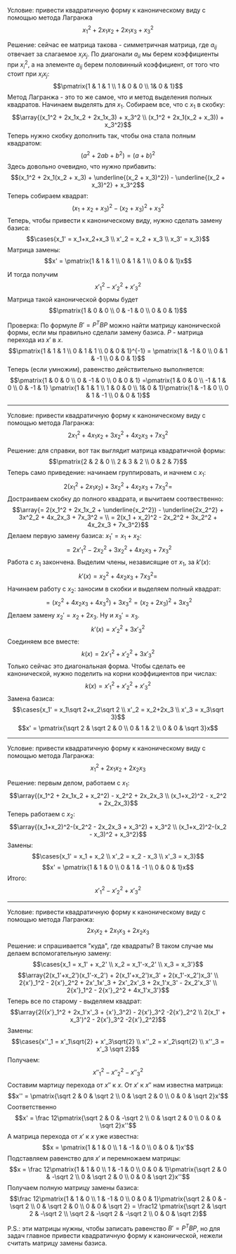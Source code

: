 Условие: привести квадратичную форму к каноническому виду с помощью метода Лагранжа
$$x_1^2 + 2x_1x_2 + 2x_1x_3 + x_3^2$$

Решение: сейчас ее матрица такова - симметричная матрица, где $a_{ij}$ отвечает за слагаемое $x_i x_j$. По диагонали $a_{ii}$ мы берем коэффициенты при $x_i^2$, а на элементе $a_{ij}$ берем половинный коэффициент, от того что стоит при $x_i x_j$:
$$\pmatrix{1 & 1 & 1 \\ 1 & 0 & 0 \\ 1& 0 & 1}$$
Метод Лагранжа - это то же самое, что и метод выделения полных квадратов. Начинаем выделять для $x_1$. Собираем все, что с $x_1$ в скобку:
$$\array{(x_1^2 + 2x_1x_2 + 2x_1x_3) + x_3^2 \\ (x_1^2 + 2x_1(x_2 + x_3)) + x_3^2}$$
Теперь нужно скобку дополнить так, чтобы она стала полным квадратом:
$$(a^2 + 2ab + b^2) = (a+b)^2$$
Здесь довольно очевидно, что нужно прибавить:
$$(x_1^2 + 2x_1(x_2 + x_3) + \underline{(x_2 + x_3)^2}) - \underline{(x_2 + x_3)^2} + x_3^2$$
Теперь собираем квадрат:
$$(x_1 + x_2 + x_3)^2 - (x_2 + x_3)^2 + x_3^2$$
Теперь, чтобы привести к каноническому виду, нужно сделать замену базиса:
$$\cases{x_1' = x_1+x_2+x_3 \\ x'_2 = x_2 + x_3 \\ x_3' = x_3}$$
Матрица замены:
$$x' = \pmatrix{1 & 1 & 1 \\ 0 & 1 & 1 \\ 0 & 0 & 1}x$$

И тогда получим
$${x'}_1^2 - {x'}_2^2  + {x'}_3^2 $$
Матрица такой канонической формы будет
$$\pmatrix{1 & 0 & 0 \\ 0 & -1 & 0 \\ 0 & 0 & 1}$$

Проверка:
По формуле $B' = P^{T} BP$ можно найти матрицу канонической формы, если мы правильно сделали замену базиса. $P$ - матрица перехода из $x'$ в $x$.
$$\pmatrix{1 & 1 & 1 \\ 0 & 1 & 1 \\ 0 & 0 & 1}^{-1} = \pmatrix{1 & -1 & 0 \\ 0 & 1 & -1 \\ 0 & 0 & 1}$$
Теперь (если умножим), равенство действительно выполняется:
$$\pmatrix{1 & 0 & 0 \\ 0 & -1 & 0 \\ 0 & 0 & 1} =\pmatrix{1 & 0 & 0 \\ -1 & 1 & 0 \\ 0 & -1 & 1} \pmatrix{1 & 1 & 1 \\ 1 & 0 & 0 \\ 1& 0 & 1}\pmatrix{1 & -1 & 0 \\ 0 & 1 & -1 \\ 0 & 0 & 1}$$

---
Условие: привести квадратичную форму к каноническому виду с помощью метода Лагранжа:
$$2x_1^2 + 4x_1x_2 + 3x_2^2 + 4x_2x_3+7x_3^2$$

Решение: для справки, вот так выглядит матрица квадратичной формы:
$$\pmatrix{2 & 2 & 0 \\ 2 & 3 & 2 \\ 0 & 2 & 7}$$
Теперь само приведение: начинаем группировать, и начнем с $x_1$:
$$2(x_1^2 + 2x_1x_2) + 3x^2_2 + 4x_2x_3 + 7x_3^2 =$$
Достраиваем скобку до полного квадрата, и вычитаем соотвественно:
$$\array{= 2(x_1^2 + 2x_1x_2 + \underline{x_2^2}) - \underline{2x_2^2} + 3x^2_2 + 4x_2x_3 + 7x_3^2 = \\ = 2(x_1 + x_2)^2 - 2x_2^2 + 3x_2^2 + 4x_2x_3 + 7x_3^2}$$
Делаем первую замену базиса: $x_1' = x_1 + x_2$:
$$=2{x'}_1^2 - 2x_2^2 + 3x_2^2 + 4x_2x_3 + 7x_3^2$$
Работа с $x_1$ закончена. Выделим члены, независящие от $x_1$, за $k'(x)$:
$$k'(x) = x^2_2 + 4x_2x_3 + 7x_3^2=$$
Начинаем работу с $x_2$: заносим в скобки и выделяем полный квадрат:
$$=(x^2_2 + 4x_2x_3 + 4x_3^2) + 3x_3^2= (x_2+2x_3)^2 + 3x_3^2$$
Делаем замену $x_2' = x_2+2x_3$. Ну и $x_3' = x_3$.
$$k'(x) = {x'}_2^2 + 3{x'}_3^2$$
Соединяем все вместе:
$$k(x) = 2{x'}_1^2 + {x'}_2^2 + 3{x'}_3^2$$
Только сейчас это диагональная форма. Чтобы сделать ее канонической, нужно поделить на корни коэффициентов при числах:
$$k(x) = {x'}_1^2 + {x'}_2^2 + {x'}_3^2$$
Замена базиса:
$$\cases{x_1' = x_1\sqrt 2+x_2\sqrt 2 \\ x'_2 = x_2+2x_3 \\ x'_3 = x_3\sqrt 3}$$
$$x' = \pmatrix{\sqrt 2 & \sqrt 2 & 0 \\ 0 & 1 & 2 \\ 0 & 0 & \sqrt 3}x$$

---
Условие: привести квадратичную форму к каноническому виду с помощью метода Лагранжа:
$$x_1^2 + 2x_1x_2 + 2x_2x_3$$

Решение: первым делом, работаем с $x_1$:
$$\array{(x_1^2 + 2x_1x_2 + x_2^2) - x_2^2 + 2x_2x_3 \\ (x_1+x_2)^2 - x_2^2 + 2x_2x_3}$$
Теперь работаем с $x_2$:
$$\array{(x_1+x_2)^2-(x_2^2 - 2x_2x_3 + x_3^2) + x_3^2 \\ (x_1+x_2)^2-(x_2 - x_3)^2 + x_3^2}$$
Замены:
$$\cases{x_1' = x_1 + x_2 \\ x'_2 = x_2 - x_3 \\ x'_3 = x_3}$$
$$x' = \pmatrix{1 & 1 & 0 \\ 0 & 1 & -1 \\ 0 & 0 & 1}x$$
Итого:
$${x'}_1^2 - {x'}_2^2 + {x'}_3^2$$

---
Условие: привести квадратичную форму к каноническому виду с помощью метода Лагранжа:
$$2x_1x_2 + 2x_1x_3 + 2x_2x_3$$

Решение: и спрашивается "куда", где квадраты? В таком случае мы делаем вспомогательную замену:
$$\cases{x_1 = x_1' + x_2' \\ x_2 = x_1'-x_2' \\ x_3 = x_3'}$$
$$\array{2(x_1'+x_2')(x_1'-x_2') + 2(x_1'+x_2')x_3' + 2(x_1'-x_2')x_3' \\ 2{x'}_1^2 - 2{x'}_2^2 + 2x'_1x'_3 + 2x'_2x'_3 + 2x_1'x_3' - 2x_2'x_3' \\ 2{x'}_1^2 - 2{x'}_2^2 + 4x_1'x_3'}$$
Теперь все по старому - выделяем квадрат:
$$\array{2({x'}_1^2 + 2x_1'x'_3 + {x'}_3^2) - 2{x'}_3^2 -2{x'}_2^2 \\ 2(x_1' + x_3')^2 - 2{x'}_3^2 -2{x'}_2^2}$$
Замены:
$$\cases{x''_1 = x'_1\sqrt{2} + x'_3\sqrt{2} \\ x''_2 = x'_2\sqrt{2} \\ x''_3 = x'_3 \sqrt 2}$$
Получаем:
$${x''_1}^2 - {x''_2}^2 - {x''_3}^2$$
Составим мартицу перехода от $x''$ к $x$.
От $x'$ к $x''$ нам известна матрица:
$$x'' = \pmatrix{\sqrt 2 & 0 & \sqrt 2 \\ 0 & \sqrt 2 & 0 \\ 0 & 0 & \sqrt 2}x'$$
Соответственно
$$x' = \frac 12\pmatrix{\sqrt 2 & 0 & -\sqrt 2 \\ 0 & \sqrt 2 & 0 \\ 0 & 0 & \sqrt 2}x''$$
А матрица перехода от $x'$ к $x$ уже известна:
$$x = \pmatrix{1 & 1 & 0 \\ 1 & -1 & 0 \\ 0 & 0 & 1}x'$$
Подставляем равенство для $x'$ и перемножаем матрицы:
$$x = \frac 12\pmatrix{1 & 1 & 0 \\ 1 & -1 & 0 \\ 0 & 0 & 1}\pmatrix{\sqrt 2 & 0 & -\sqrt 2 \\ 0 & \sqrt 2 & 0 \\ 0 & 0 & \sqrt 2}x''$$
Получаем полную матрицу замены базиса:
$$\frac 12\pmatrix{1 & 1 & 0 \\ 1 & -1 & 0 \\ 0 & 0 & 1}\pmatrix{\sqrt 2 & 0 & -\sqrt 2 \\ 0 & \sqrt 2 & 0 \\ 0 & 0 & \sqrt 2} = \frac12 \pmatrix{\sqrt 2 & \sqrt 2 & -\sqrt 2 \\ \sqrt 2 & -\sqrt 2 & -\sqrt 2 \\ 0 & 0 & \sqrt 2}$$

P.S.: эти матрицы нужны, чтобы записать равенство $B' = P^T B P$, но для задач главное привести квадратичную форму к канонической, нежели считать матрицу замены базиса.
